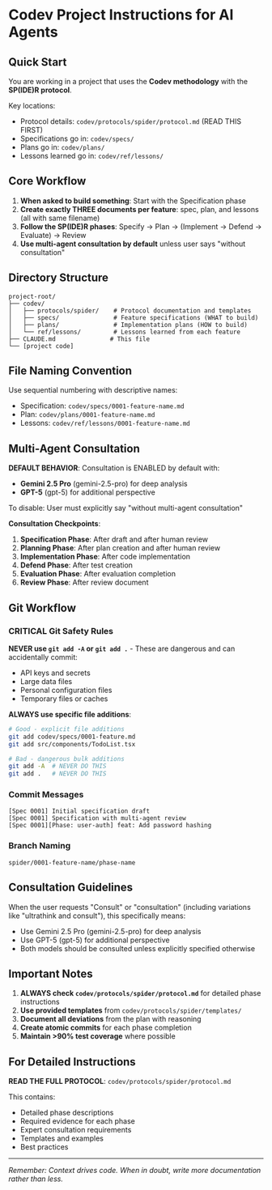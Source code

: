 # Codev Project Instructions for AI Agents

## Quick Start

You are working in a project that uses the **Codev methodology** with the **SP(IDE)R protocol**.

Key locations:
- Protocol details: `codev/protocols/spider/protocol.md` (READ THIS FIRST)
- Specifications go in: `codev/specs/`
- Plans go in: `codev/plans/`
- Lessons learned go in: `codev/ref/lessons/`

## Core Workflow

1. **When asked to build something**: Start with the Specification phase
2. **Create exactly THREE documents per feature**: spec, plan, and lessons (all with same filename)
3. **Follow the SP(IDE)R phases**: Specify → Plan → (Implement → Defend → Evaluate) → Review
4. **Use multi-agent consultation by default** unless user says "without consultation"

## Directory Structure
```
project-root/
├── codev/
│   ├── protocols/spider/    # Protocol documentation and templates
│   ├── specs/               # Feature specifications (WHAT to build)
│   ├── plans/               # Implementation plans (HOW to build)
│   └── ref/lessons/         # Lessons learned from each feature
├── CLAUDE.md               # This file
└── [project code]
```

## File Naming Convention

Use sequential numbering with descriptive names:
- Specification: `codev/specs/0001-feature-name.md`
- Plan: `codev/plans/0001-feature-name.md`
- Lessons: `codev/ref/lessons/0001-feature-name.md`

## Multi-Agent Consultation

**DEFAULT BEHAVIOR**: Consultation is ENABLED by default with:
- **Gemini 2.5 Pro** (gemini-2.5-pro) for deep analysis
- **GPT-5** (gpt-5) for additional perspective

To disable: User must explicitly say "without multi-agent consultation"

**Consultation Checkpoints**:
1. **Specification Phase**: After draft and after human review
2. **Planning Phase**: After plan creation and after human review
3. **Implementation Phase**: After code implementation
4. **Defend Phase**: After test creation
5. **Evaluation Phase**: After evaluation completion
6. **Review Phase**: After review document

## Git Workflow

### CRITICAL Git Safety Rules

**NEVER use `git add -A` or `git add .`** - These are dangerous and can accidentally commit:
- API keys and secrets
- Large data files
- Personal configuration files
- Temporary files or caches

**ALWAYS use specific file additions**:
```bash
# Good - explicit file additions
git add codev/specs/0001-feature.md
git add src/components/TodoList.tsx

# Bad - dangerous bulk additions
git add -A  # NEVER DO THIS
git add .   # NEVER DO THIS
```

### Commit Messages
```
[Spec 0001] Initial specification draft
[Spec 0001] Specification with multi-agent review
[Spec 0001][Phase: user-auth] feat: Add password hashing
```

### Branch Naming
```
spider/0001-feature-name/phase-name
```

## Consultation Guidelines

When the user requests "Consult" or "consultation" (including variations like "ultrathink and consult"), this specifically means:
- Use Gemini 2.5 Pro (gemini-2.5-pro) for deep analysis
- Use GPT-5 (gpt-5) for additional perspective
- Both models should be consulted unless explicitly specified otherwise

## Important Notes

1. **ALWAYS check `codev/protocols/spider/protocol.md`** for detailed phase instructions
2. **Use provided templates** from `codev/protocols/spider/templates/`
3. **Document all deviations** from the plan with reasoning
4. **Create atomic commits** for each phase completion
5. **Maintain >90% test coverage** where possible

## For Detailed Instructions

**READ THE FULL PROTOCOL**: `codev/protocols/spider/protocol.md`

This contains:
- Detailed phase descriptions
- Required evidence for each phase
- Expert consultation requirements
- Templates and examples
- Best practices

---

*Remember: Context drives code. When in doubt, write more documentation rather than less.*